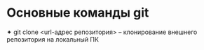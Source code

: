 # Основные команды git

✦	git clone <url-адрес репозитория> – клонирование внешнего репозитория на  локальный ПК
